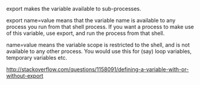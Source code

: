 export makes the variable available to sub-processes.

export name=value
means that the variable name is available to any process you run from that shell process. If you want a process to make use of this variable, use export, and run the process from that shell.

name=value
means the variable scope is restricted to the shell, and is not available to any other process. You would use this for (say) loop variables, temporary variables etc.

http://stackoverflow.com/questions/1158091/defining-a-variable-with-or-without-export
